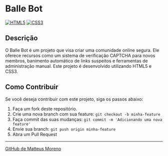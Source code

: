 # Balle Bot

[![HTML5](https://img.shields.io/badge/HTML5-%23E34F26.svg?style=for-the-badge&logo=html5&logoColor=white)](https://www.w3.org/TR/html52/)
[![CSS3](https://img.shields.io/badge/CSS3-%231572B6.svg?style=for-the-badge&logo=css3&logoColor=white)](https://www.w3.org/Style/CSS/Overview.en.html)

## Descrição

O Balle Bot é um projeto que visa criar uma comunidade online segura. Ele oferece recursos como um sistema de verificação CAPTCHA para novos membros, banimento automático de links suspeitos e ferramentas de administração manual. Este projeto é desenvolvido utilizando HTML5 e CSS3.

## Como Contribuir

Se você deseja contribuir com este projeto, siga os passos abaixo:

1. Faça um fork deste repositório.
2. Crie uma nova branch com sua feature: `git checkout -b minha-feature`
3. Faça commit das suas mudanças: `git commit -m 'Adicionando uma nova feature'`
4. Envie sua branch: `git push origin minha-feature`
5. Abra um Pull Request


---

[GitHub de Matteus Moreno](https://github.com/matteusmoreno)

